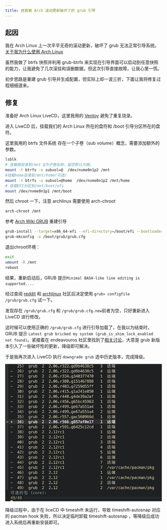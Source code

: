 ```yaml
---
title: 拯救被 Arch 滚动更新破坏了的 grub 引导
---
```

## 起因
我在 Arch Linux 上一次平平无奇的滚动更新，破坏了 grub 无法正常引导系统。[关于我为什么使用 Arch Linux](/about/Workflow/)

虽然我做了 btrfs 快照并利用 grub-btrfs 来实现在引导界面可以启动到任意快照的能力，让我避免了几次滚挂和误删数据，但这次引导直接故障，让我心里一慌。

初步思路是重建 grub 引导并生成配置，但实际上却一波三折，下面让我将修复过程细细道来。
<!-- truncate -->

## 修复

准备好 Arch Linux LiveCD，这里我用的 [Ventoy](https://ventoy.net/) 避免了重复烧录。

进入 LiveCD 后，挂载我们的 Arch Linux 所在的盘符和 /boot 引导分区所在的盘符。

这里我用的 btrfs 文件系统 存在一个子卷（sub volume）概念，需要添加额外的参数。

```bash
lsblk
# 挂载根目录到/mnt @为子卷名称，留空默认为根。
mount -t btrfs -o subvol=@  /dev/nvme0n1p2 /mnt  
#挂载home目录到/mnt/home(可选)
mount -t btrfs -o subvol=@home  /dev/nvme0n1p2 /mnt/home 
# 挂载EFI分区到/mnt/boot/efi
mount /dev/nvme0n1p1 /mnt/boot     
```
然后 chroot 一下，注意 archlinux 需要使用 arch-chroot
```bash
arch-chroot /mnt
```

参考 [Arch Wiki GRUB](https://wiki.archlinux.org/title/GRUB) 重建引导

```bash
grub-install --target=x86_64-efi --efi-directory=/boot/efi --bootloader-id=GRUB
grub-mkconfig -o /boot/grub/grub.cfg
```

退出chroot环境：

```bash
exit  
umount -R /mnt 
reboot 
```


结果，重新启动后，GRUB 提示`Minimal BASH-like line editing is supported....`

经过查阅 [reddit](https://www.reddit.com/r/archlinux/comments/16s16fx/minimal_bash_like_line_editing_problem_but_not/) 和 [archlinux](https://bbs.archlinux.org/viewtopic.php?id=257358) 社区后决定使用 `grub> configfile /grub/grub.cfg` 试一下。

发现存在 `/grub/grub.cfg` 和 `/grub/grub.cfg.new`前者为空，只好重新进入 LiveCD 进行修改。

这时候可以使用正确的 `/grub/grub.cfg` 进行引导加载了，在我以为结束时，GRUB 提示 `Latest grub bricked my system (grub_is_shim_lock_enabled not found)`。紧接着在 endeavouros 社区里找到了[相关讨论](https://forum.endeavouros.com/t/latest-grub-bricked-my-system-grub-is-shim-lock-enabled-not-found/42879/5)，大意是 grub 新版本引入了一些破坏性的更新，降级即可解决。


于是我再次进入 LiveCD 执行 `downgrade grub` 选中历史版本，完成降级。

![1710943299087](image/README/1710943299087.png)

降级过程中，由于在 liceCD 中 timeshift 未运行，导致 timeshift-autosnap 对应的 pacman hook 失败，所以决定临时卸载 timeshift-autosnap ，等降级后成功进入系统后再重新安装即可。
